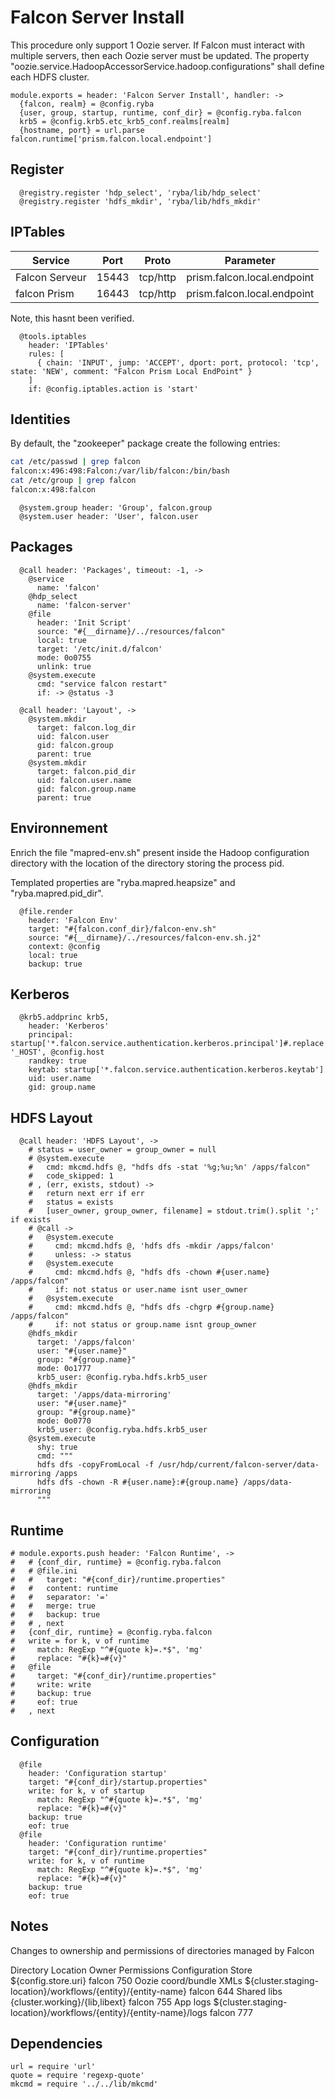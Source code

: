 
# Falcon Server Install

This procedure only support 1 Oozie server. If Falcon must interact with
multiple servers, then each Oozie server must be updated. The property
"oozie.service.HadoopAccessorService.hadoop.configurations" shall define
each HDFS cluster.

    module.exports = header: 'Falcon Server Install', handler: ->
      {falcon, realm} = @config.ryba
      {user, group, startup, runtime, conf_dir} = @config.ryba.falcon
      krb5 = @config.krb5.etc_krb5_conf.realms[realm]
      {hostname, port} = url.parse falcon.runtime['prism.falcon.local.endpoint']

## Register

      @registry.register 'hdp_select', 'ryba/lib/hdp_select'
      @registry.register 'hdfs_mkdir', 'ryba/lib/hdfs_mkdir'

## IPTables

| Service   | Port       | Proto     | Parameter                   |
|-----------|------------|-----------|-----------------------------|
| Falcon Serveur    | 15443      | tcp/http  | prism.falcon.local.endpoint |
| falcon Prism    | 16443      | tcp/http  | prism.falcon.local.endpoint |

Note, this hasnt been verified.

      @tools.iptables
        header: 'IPTables'
        rules: [
          { chain: 'INPUT', jump: 'ACCEPT', dport: port, protocol: 'tcp', state: 'NEW', comment: "Falcon Prism Local EndPoint" }
        ]
        if: @config.iptables.action is 'start'

## Identities

By default, the "zookeeper" package create the following entries:

```bash
cat /etc/passwd | grep falcon
falcon:x:496:498:Falcon:/var/lib/falcon:/bin/bash
cat /etc/group | grep falcon
falcon:x:498:falcon
```

      @system.group header: 'Group', falcon.group
      @system.user header: 'User', falcon.user

## Packages

      @call header: 'Packages', timeout: -1, ->
        @service
          name: 'falcon'
        @hdp_select
          name: 'falcon-server'
        @file
          header: 'Init Script'
          source: "#{__dirname}/../resources/falcon"
          local: true
          target: '/etc/init.d/falcon'
          mode: 0o0755
          unlink: true
        @system.execute
          cmd: "service falcon restart"
          if: -> @status -3

      @call header: 'Layout', ->
        @system.mkdir
          target: falcon.log_dir
          uid: falcon.user
          gid: falcon.group
          parent: true
        @system.mkdir
          target: falcon.pid_dir
          uid: falcon.user.name
          gid: falcon.group.name
          parent: true

## Environnement

Enrich the file "mapred-env.sh" present inside the Hadoop configuration
directory with the location of the directory storing the process pid.

Templated properties are "ryba.mapred.heapsize" and "ryba.mapred.pid_dir".

      @file.render
        header: 'Falcon Env'
        target: "#{falcon.conf_dir}/falcon-env.sh"
        source: "#{__dirname}/../resources/falcon-env.sh.j2"
        context: @config
        local: true
        backup: true

## Kerberos

      @krb5.addprinc krb5,
        header: 'Kerberos'
        principal: startup['*.falcon.service.authentication.kerberos.principal']#.replace '_HOST', @config.host
        randkey: true
        keytab: startup['*.falcon.service.authentication.kerberos.keytab']
        uid: user.name
        gid: group.name

## HDFS Layout

      @call header: 'HDFS Layout', ->
        # status = user_owner = group_owner = null
        # @system.execute
        #   cmd: mkcmd.hdfs @, "hdfs dfs -stat '%g;%u;%n' /apps/falcon"
        #   code_skipped: 1
        # , (err, exists, stdout) ->
        #   return next err if err
        #   status = exists
        #   [user_owner, group_owner, filename] = stdout.trim().split ';' if exists
        # @call ->
        #   @system.execute
        #     cmd: mkcmd.hdfs @, 'hdfs dfs -mkdir /apps/falcon'
        #     unless: -> status
        #   @system.execute
        #     cmd: mkcmd.hdfs @, "hdfs dfs -chown #{user.name} /apps/falcon"
        #     if: not status or user.name isnt user_owner
        #   @system.execute
        #     cmd: mkcmd.hdfs @, "hdfs dfs -chgrp #{group.name} /apps/falcon"
        #     if: not status or group.name isnt group_owner
        @hdfs_mkdir
          target: '/apps/falcon'
          user: "#{user.name}"
          group: "#{group.name}"
          mode: 0o1777
          krb5_user: @config.ryba.hdfs.krb5_user
        @hdfs_mkdir
          target: '/apps/data-mirroring'
          user: "#{user.name}"
          group: "#{group.name}"
          mode: 0o0770
          krb5_user: @config.ryba.hdfs.krb5_user
        @system.execute
          shy: true
          cmd: """
          hdfs dfs -copyFromLocal -f /usr/hdp/current/falcon-server/data-mirroring /apps
          hdfs dfs -chown -R #{user.name}:#{group.name} /apps/data-mirroring
          """

## Runtime

    # module.exports.push header: 'Falcon Runtime', ->
    #   # {conf_dir, runtime} = @config.ryba.falcon
    #   # @file.ini
    #   #   target: "#{conf_dir}/runtime.properties"
    #   #   content: runtime
    #   #   separator: '='
    #   #   merge: true
    #   #   backup: true
    #   # , next
    #   {conf_dir, runtime} = @config.ryba.falcon
    #   write = for k, v of runtime
    #     match: RegExp "^#{quote k}=.*$", 'mg'
    #     replace: "#{k}=#{v}"
    #   @file
    #     target: "#{conf_dir}/runtime.properties"
    #     write: write
    #     backup: true
    #     eof: true
    #   , next

## Configuration

      @file
        header: 'Configuration startup'
        target: "#{conf_dir}/startup.properties"
        write: for k, v of startup
          match: RegExp "^#{quote k}=.*$", 'mg'
          replace: "#{k}=#{v}"
        backup: true
        eof: true
      @file
        header: 'Configuration runtime'
        target: "#{conf_dir}/runtime.properties"
        write: for k, v of runtime
          match: RegExp "^#{quote k}=.*$", 'mg'
          replace: "#{k}=#{v}"
        backup: true
        eof: true

## Notes

Changes to ownership and permissions of directories managed by Falcon

Directory   Location  Owner   Permissions
Configuration Store   ${config.store.uri}   falcon  750
Oozie coord/bundle XMLs   ${cluster.staging-location}/workflows/{entity}/{entity-name}  falcon  644
Shared libs   {cluster.working}/{lib,libext}  falcon  755
App logs  ${cluster.staging-location}/workflows/{entity}/{entity-name}/logs   falcon  777

## Dependencies

    url = require 'url'
    quote = require 'regexp-quote'
    mkcmd = require '../../lib/mkcmd'
